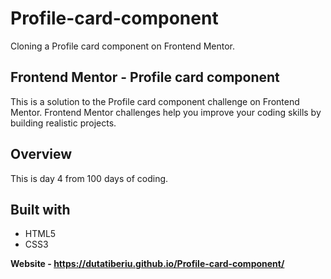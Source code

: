 <h1>Profile-card-component</h1>
<p>Cloning a Profile card component on Frontend Mentor.</p>

  <h2>Frontend Mentor - Profile card component</h2>
<p1>This is a solution to the Profile card component challenge on Frontend Mentor. Frontend Mentor challenges help you improve your coding skills by building realistic projects.</p1>

<h2>Overview</h2>
<p>This is day 4 from 100 days of coding.</p>


<h2>Built with</h2>
<ul>
  <li>HTML5</li>
  <li>CSS3</li>
</ul>

<strong>Website - https://dutatiberiu.github.io/Profile-card-component/</strong>
